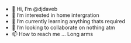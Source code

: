 - 👋 Hi, I’m @djdaveb
- 👀 I’m interested in home intergration
- 🌱 I’m currently learning anything thats required
- 💞️ I’m looking to collaborate on nothing atm
- 📫 How to reach me ... Long arms

<!---
djdaveb/djdaveb is a ✨ special ✨ repository because its `README.md` (this file) appears on your GitHub profile.
You can click the Preview link to take a look at your changes.
--->
